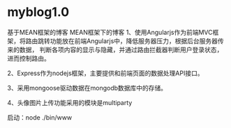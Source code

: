 # myblog1.0
基于MEAN框架的博客
MEAN框架下的博客
1、使用Angularjs作为前端MVC框架，将路由跳转功能放在前端Angularjs中，降低服务器压力，根据后台服务器传来的数据，
判断各项内容的显示与隐藏，并通过路由拦截器判断用户登录状态，进而控制路由。

2、Express作为nodejs框架，主要提供和前端页面的数据处理API接口。

3、采用mongoose驱动数据在mongodb数据库中的存储。

4、头像图片上传功能采用的模块是multiparty

启动：node ./bin/www
